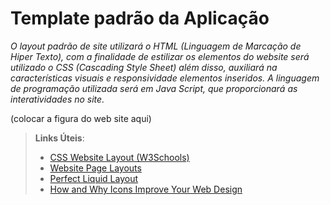 # Template padrão da Aplicação

<em> O layout padrão de site utilizará o HTML (Linguagem de Marcação de Hiper Texto), com a finalidade de estilizar os elementos do website será utilizado o CSS (Cascading Style Sheet) além disso, auxiliará na características visuais e responsividade elementos inseridos. A linguagem de programação utilizada será em Java Script, que proporcionará as interatividades no site.</em>

(colocar a figura do web site aqui) 


> **Links Úteis**:
>
> - [CSS Website Layout (W3Schools)](https://www.w3schools.com/css/css_website_layout.asp)
> - [Website Page Layouts](http://www.cellbiol.com/bioinformatics_web_development/chapter-3-your-first-web-page-learning-html-and-css/website-page-layouts/)
> - [Perfect Liquid Layout](https://matthewjamestaylor.com/perfect-liquid-layouts)
> - [How and Why Icons Improve Your Web Design](https://usabilla.com/blog/how-and-why-icons-improve-you-web-design/)
